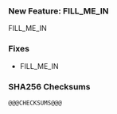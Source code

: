 ### New Feature: FILL_ME_IN

FILL_ME_IN

### Fixes

- FILL_ME_IN

### SHA256 Checksums

```shell
@@@CHECKSUMS@@@
```
